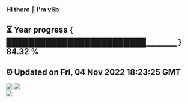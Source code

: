 ### Hi there 👋  I'm v6b  
⏳ Year progress { █████████████████████████▁▁▁▁▁ } 84.32 %
---
⏰ Updated on Fri, 04 Nov 2022 18:23:25 GMT
---
![](https://github-readme-stats.vercel.app/api?username=v6b&bg_color=30,e96443,904e95&title_color=fff&text_color=fff&layout=compact)
![](https://github-readme-stats.vercel.app/api/top-langs/?username=v6b&layout=compact&bg_color=30,e96443,904e95&title_color=fff&text_color=fff)  
![](https://gcore.jsdelivr.net/gh/v6b/v6b@main/assets/github-contribution-grid-snake.svg)

